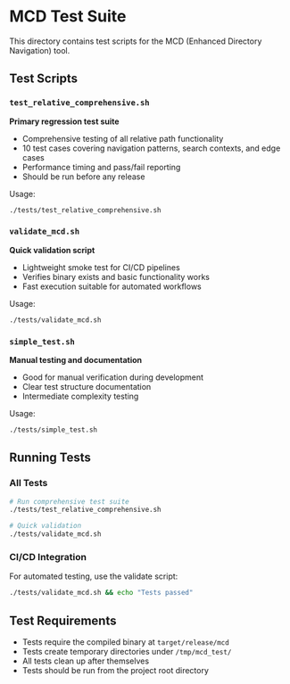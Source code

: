 # MCD Test Suite

This directory contains test scripts for the MCD (Enhanced Directory Navigation) tool.

## Test Scripts

### `test_relative_comprehensive.sh`
**Primary regression test suite**
- Comprehensive testing of all relative path functionality
- 10 test cases covering navigation patterns, search contexts, and edge cases
- Performance timing and pass/fail reporting
- Should be run before any release

Usage:
```bash
./tests/test_relative_comprehensive.sh
```

### `validate_mcd.sh` 
**Quick validation script**
- Lightweight smoke test for CI/CD pipelines
- Verifies binary exists and basic functionality works
- Fast execution suitable for automated workflows

Usage:
```bash
./tests/validate_mcd.sh
```

### `simple_test.sh`
**Manual testing and documentation**
- Good for manual verification during development
- Clear test structure documentation
- Intermediate complexity testing

Usage:
```bash
./tests/simple_test.sh
```

## Running Tests

### All Tests
```bash
# Run comprehensive test suite
./tests/test_relative_comprehensive.sh

# Quick validation
./tests/validate_mcd.sh
```

### CI/CD Integration
For automated testing, use the validate script:
```bash
./tests/validate_mcd.sh && echo "Tests passed"
```

## Test Requirements

- Tests require the compiled binary at `target/release/mcd`
- Tests create temporary directories under `/tmp/mcd_test/`
- All tests clean up after themselves
- Tests should be run from the project root directory
